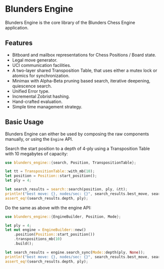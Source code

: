 # Blunders Engine

Blunders Engine is the core library of the Blunders Chess Engine application.

## Features

* Bitboard and mailbox representations for Chess Positions / Board state.
* Legal move generator.
* UCI communication facilities.
* A two-layer shared Transposition Table, that uses either a mutex lock or atomics for synchronization.
* Minimax with Alpha-Beta pruning based search, iterative deepening, quiescence search.
* Unified Error type.
* Incremental Zobrist hashing.
* Hand-crafted evaluation.
* Simple time management strategy.

## Basic Usage

Blunders Engine can either be used by composing the raw components manually, or using the `Engine` API.

Search the start position to a depth of 4-ply using a Transposition Table with 10 megabytes of capacity:
```rust
use blunders_engine::{search, Position, TranspositionTable};

let tt = TranspositionTable::with_mb(10);
let position = Position::start_position();
let ply = 4;

let search_results = search::search(position, ply, &tt);
println!("best move: {}, nodes/sec: {}", search_results.best_move, search_results.nps());
assert_eq!(search_results.depth, ply);
```

Do the same as above with the engine API:
```rust
use blunders_engine::{EngineBuilder, Position, Mode};

let ply = 4;
let mut engine = EngineBuilder::new()
    .position(Position::start_position())
    .transpositions_mb(10)
    .build();

let search_results = engine.search_sync(Mode::depth(ply, None));
println!("best move: {}, nodes/sec: {}", search_results.best_move, search_results.nps());
assert_eq!(search_results.depth, ply);
```
